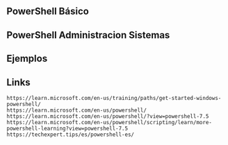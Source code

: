 ## PowerShell Básico
## PowerShell Administracion Sistemas
## Ejemplos
## Links
```
https://learn.microsoft.com/en-us/training/paths/get-started-windows-powershell/
https://learn.microsoft.com/en-us/powershell/
https://learn.microsoft.com/en-us/powershell/?view=powershell-7.5
https://learn.microsoft.com/en-us/powershell/scripting/learn/more-powershell-learning?view=powershell-7.5
https://techexpert.tips/es/powershell-es/
```
